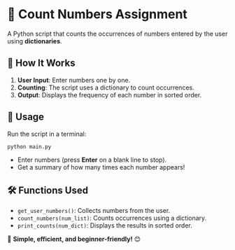 
# 🔢 **Count Numbers Assignment**  

A Python script that counts the occurrences of numbers entered by the user using **dictionaries**.  

## 📝 **How It Works**  
1. **User Input**: Enter numbers one by one.  
2. **Counting**: The script uses a dictionary to count occurrences.  
3. **Output**: Displays the frequency of each number in sorted order.  

## 🚀 **Usage**  
Run the script in a terminal:  
```bash
python main.py
```  
- Enter numbers (press **Enter** on a blank line to stop).  
- Get a summary of how many times each number appears!  

## 🛠 **Functions Used**  
- `get_user_numbers()`: Collects numbers from the user.  
- `count_numbers(num_list)`: Counts occurrences using a dictionary.  
- `print_counts(num_dict)`: Displays the results in sorted order.  

📌 **Simple, efficient, and beginner-friendly!** 😊
